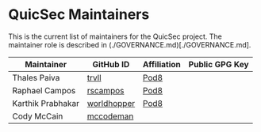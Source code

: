 # QuicSec Maintainers

This is the current list of maintainers for the QuicSec project. The maintainer role is described in (./GOVERNANCE.md)[./GOVERNANCE.md].

| Maintainer | GitHub ID                                     | Affiliation | Public GPG Key |
|------------|-----------------------------------------------|-------------|----------------|
| Thales Paiva | [trvll](https://github.com/trvll)             | [Pod8](pod8.io) |
| Raphael Campos | [rscampos](https://github.com/rscampos)       | [Pod8](pod8.io) | |
| Karthik Prabhakar | [worldhopper](https://github.com/worldhopper) | [Pod8](pod8.io) | |
| Cody McCain | [mccodeman](https://github.com/mccodeman)     | | |